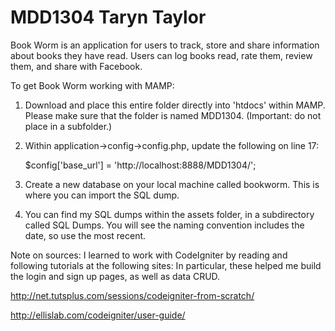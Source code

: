 MDD1304 Taryn Taylor
=======

Book Worm is an application for users to track, store and share information about books they have read. Users can log books read, rate them, review them, and share with Facebook.


To get Book Worm working with MAMP:

1. Download and place this entire folder directly into 'htdocs' within MAMP. Please make sure that the folder is named MDD1304.
	(Important: do not place in a subfolder.)

2. Within application->config->config.php, update the following on line 17:

	$config['base_url'] = 'http://localhost:8888/MDD1304/';

3. Create a new database on your local machine called bookworm. This is where you can import the SQL dump.

4. You can find my SQL dumps within the assets folder, in a subdirectory called SQL Dumps. You will see the naming convention includes the date, so use the most recent.

Note on sources:
I learned to work with CodeIgniter by reading and following tutorials at the following sites:
In particular, these helped me build the login and sign up pages, as well as data CRUD.

http://net.tutsplus.com/sessions/codeigniter-from-scratch/

http://ellislab.com/codeigniter/user-guide/

